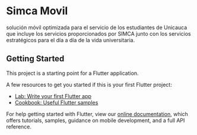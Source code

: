 # Simca Movil
solución móvil optimizada para el servicio de los estudiantes de Unicauca que incluye los servicios proporcionados por SIMCA junto con los servicios estratégicos para el día a día de la vida universitaria.

## Getting Started

This project is a starting point for a Flutter application.

A few resources to get you started if this is your first Flutter project:

- [Lab: Write your first Flutter app](https://flutter.dev/docs/get-started/codelab)
- [Cookbook: Useful Flutter samples](https://flutter.dev/docs/cookbook)

For help getting started with Flutter, view our
[online documentation](https://flutter.dev/docs), which offers tutorials,
samples, guidance on mobile development, and a full API reference.

